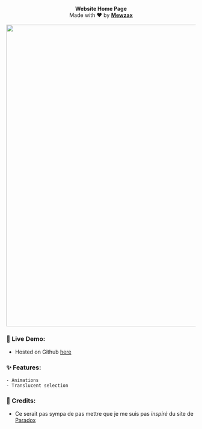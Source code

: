 <p align="center">
  <b>Website Home Page</b><br>
  Made with ❤ by <b><a href="https://github.com/Mewzax">Mewzax</a></b>
  <br>
  <br>
  <img src="https://user-images.githubusercontent.com/75091300/179012391-984ef990-c627-469c-92a5-3419e56c5ce9.png" width="800px">
</p>


### 🚀 Live Demo:
- Hosted on Github [here](https://mewzax.github.io)


### ✨ Features:
```
- Animations
- Translucent selection
```

### 🙏 Credits:

* Ce serait pas sympa de pas mettre que je me suis pas *inspiré* du site de [Paradox](https://github.com/KanekiWeb/kanekiweb.github.io)
